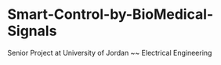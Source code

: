 # Smart-Control-by-BioMedical-Signals
Senior Project at University of Jordan ~~ Electrical Engineering
